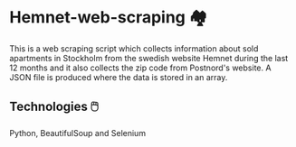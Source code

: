 # Hemnet-web-scraping 🏘️
This is a web scraping script which collects information about sold apartments in Stockholm from the swedish website Hemnet during the last 12 months and it also collects the zip code from Postnord's website. A JSON file is produced where the data is stored in an array.

## Technologies 🖱️
Python, BeautifulSoup and Selenium
